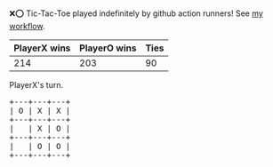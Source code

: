 :x::o: Tic-Tac-Toe played indefinitely by github action runners! See [my workflow](.github/workflows/play.yaml).

|PlayerX wins|PlayerO wins|Ties|
|-|-|-|
|214|203|90|

PlayerX's turn.

<pre>
+---+---+---+
| O | X | X |
+---+---+---+
|   | X | O |
+---+---+---+
|   | O | O |
+---+---+---+
</pre>